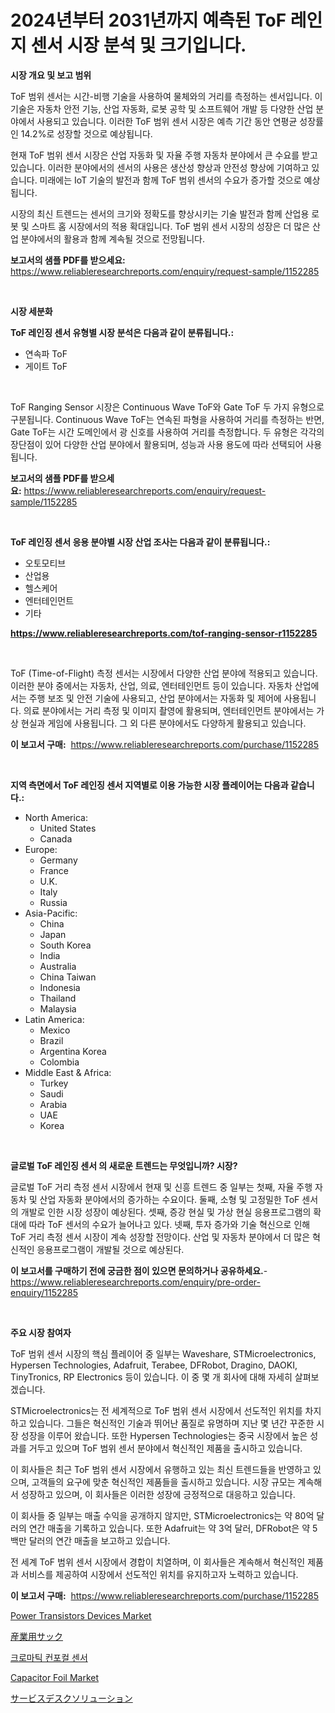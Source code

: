 <p><h1>2024년부터 2031년까지 예측된 ToF 레인지 센서 시장 분석 및 크기입니다.</h1></p><p><strong>시장 개요 및 보고 범위</strong></p>
<p><p>ToF 범위 센서는 시간-비행 기술을 사용하여 물체와의 거리를 측정하는 센서입니다. 이 기술은 자동차 안전 기능, 산업 자동화, 로봇 공학 및 소프트웨어 개발 등 다양한 산업 분야에서 사용되고 있습니다. 이러한 ToF 범위 센서 시장은 예측 기간 동안 연평균 성장률인 14.2%로 성장할 것으로 예상됩니다.</p><p>현재 ToF 범위 센서 시장은 산업 자동화 및 자율 주행 자동차 분야에서 큰 수요를 받고 있습니다. 이러한 분야에서의 센서의 사용은 생산성 향상과 안전성 향상에 기여하고 있습니다. 미래에는 IoT 기술의 발전과 함께 ToF 범위 센서의 수요가 증가할 것으로 예상됩니다.</p><p>시장의 최신 트렌드는 센서의 크기와 정확도를 향상시키는 기술 발전과 함께 산업용 로봇 및 스마트 홈 시장에서의 적용 확대입니다. ToF 범위 센서 시장의 성장은 더 많은 산업 분야에서의 활용과 함께 계속될 것으로 전망됩니다.</p></p>
<p><strong>보고서의 샘플 PDF를 받으세요:</strong> <a href="https://www.reliableresearchreports.com/enquiry/request-sample/1152285">https://www.reliableresearchreports.com/enquiry/request-sample/1152285</a></p>
<p>&nbsp;</p>
<p><strong>시장 세분화</strong></p>
<p><strong>ToF 레인징 센서 유형별 시장 분석은 다음과 같이 분류됩니다.:</strong></p>
<p><ul><li>연속파 ToF</li><li>게이트 ToF</li></ul></p>
<p>&nbsp;</p>
<p><p>ToF Ranging Sensor 시장은 Continuous Wave ToF와 Gate ToF 두 가지 유형으로 구분됩니다. Continuous Wave ToF는 연속된 파형을 사용하여 거리를 측정하는 반면, Gate ToF는 시간 도메인에서 광 신호를 사용하여 거리를 측정합니다. 두 유형은 각각의 장단점이 있어 다양한 산업 분야에서 활용되며, 성능과 사용 용도에 따라 선택되어 사용됩니다.</p></p>
<p><strong>보고서의 샘플 PDF를 받으세요:</strong>&nbsp;<a href="https://www.reliableresearchreports.com/enquiry/request-sample/1152285">https://www.reliableresearchreports.com/enquiry/request-sample/1152285</a></p>
<p>&nbsp;</p>
<p><strong> ToF 레인징 센서 응용 분야별 시장 산업 조사는 다음과 같이 분류됩니다.:</strong></p>
<p><ul><li>오토모티브</li><li>산업용</li><li>헬스케어</li><li>엔터테인먼트</li><li>기타</li></ul></p>
<p><strong><a href="https://www.reliableresearchreports.com/tof-ranging-sensor-r1152285">https://www.reliableresearchreports.com/tof-ranging-sensor-r1152285</a></strong></p>
<p>&nbsp;</p>
<p><p>ToF (Time-of-Flight) 측정 센서는 시장에서 다양한 산업 분야에 적용되고 있습니다. 이러한 분야 중에서는 자동차, 산업, 의료, 엔터테인먼트 등이 있습니다. 자동차 산업에서는 주행 보조 및 안전 기술에 사용되고, 산업 분야에서는 자동화 및 제어에 사용됩니다. 의료 분야에서는 거리 측정 및 이미지 촬영에 활용되며, 엔터테인먼트 분야에서는 가상 현실과 게임에 사용됩니다. 그 외 다른 분야에서도 다양하게 활용되고 있습니다.</p></p>
<p><strong>이 보고서 구매:</strong>&nbsp; <a href="https://www.reliableresearchreports.com/purchase/1152285">https://www.reliableresearchreports.com/purchase/1152285</a></p>
<p>&nbsp;</p>
<p><strong>지역 측면에서 ToF 레인징 센서 지역별로 이용 가능한 시장 플레이어는 다음과 같습니다.:</strong></p>
<p><ul>
    <li>
        North America:
        <ul>
            <li>United States</li>
            <li>Canada</li>
        </ul>
    </li>
    <li>
        Europe:
        <ul>
            <li>Germany</li>
            <li>France</li>
            <li>U.K.</li>
            <li>Italy</li>
            <li>Russia</li>
        </ul>
    </li>
    <li>
        Asia-Pacific:
        <ul>
            <li>China</li>
            <li>Japan</li>
            <li>South Korea</li>
            <li>India</li>
            <li>Australia</li>
            <li>China Taiwan</li>
            <li>Indonesia</li>
            <li>Thailand</li>
            <li>Malaysia</li>
        </ul>
    </li>
    <li>
        Latin America:
        <ul>
            <li>Mexico</li>
            <li>Brazil</li>
            <li>Argentina Korea</li>
            <li>Colombia</li>
        </ul>
    </li>
    <li>
        Middle East & Africa:
        <ul>
            <li>Turkey</li>
            <li>Saudi</li>
            <li>Arabia</li>
            <li>UAE</li>
            <li>Korea</li>
        </ul>
    </li>
    </ul></p>
<p>&nbsp;</p>
<p><strong>글로벌 ToF 레인징 센서 의 새로운 트렌드는 무엇입니까? 시장?</strong></p>
<p><p>글로벌 ToF 거리 측정 센서 시장에서 현재 및 신흥 트렌드 중 일부는 첫째, 자율 주행 자동차 및 산업 자동화 분야에서의 증가하는 수요이다. 둘째, 소형 및 고정밀한 ToF 센서의 개발로 인한 시장 성장이 예상된다. 셋째, 증강 현실 및 가상 현실 응용프로그램의 확대에 따라 ToF 센서의 수요가 늘어나고 있다. 넷째, 투자 증가와 기술 혁신으로 인해 ToF 거리 측정 센서 시장이 계속 성장할 전망이다. 산업 및 자동차 분야에서 더 많은 혁신적인 응용프로그램이 개발될 것으로 예상된다.</p></p>
<p><strong>이 보고서를 구매하기 전에 궁금한 점이 있으면 문의하거나 공유하세요.</strong>- <a href="https://www.reliableresearchreports.com/enquiry/pre-order-enquiry/1152285">https://www.reliableresearchreports.com/enquiry/pre-order-enquiry/1152285</a></p>
<p>&nbsp;</p>
<p><strong>주요 시장 참여자</strong></p>
<p><p>ToF 범위 센서 시장의 핵심 플레이어 중 일부는 Waveshare, STMicroelectronics, Hypersen Technologies, Adafruit, Terabee, DFRobot, Dragino, DAOKI, TinyTronics, RP Electronics 등이 있습니다. 이 중 몇 개 회사에 대해 자세히 살펴보겠습니다.</p><p>STMicroelectronics는 전 세계적으로 ToF 범위 센서 시장에서 선도적인 위치를 차지하고 있습니다. 그들은 혁신적인 기술과 뛰어난 품질로 유명하며 지난 몇 년간 꾸준한 시장 성장을 이루어 왔습니다. 또한 Hypersen Technologies는 중국 시장에서 높은 성과를 거두고 있으며 ToF 범위 센서 분야에서 혁신적인 제품을 출시하고 있습니다.</p><p>이 회사들은 최근 ToF 범위 센서 시장에서 유행하고 있는 최신 트렌드들을 반영하고 있으며, 고객들의 요구에 맞춘 혁신적인 제품들을 출시하고 있습니다. 시장 규모는 계속해서 성장하고 있으며, 이 회사들은 이러한 성장에 긍정적으로 대응하고 있습니다.</p><p>이 회사들 중 일부는 매출 수익을 공개하지 않지만, STMicroelectronics는 약 80억 달러의 연간 매출을 기록하고 있습니다. 또한 Adafruit는 약 3억 달러, DFRobot은 약 5백만 달러의 연간 매출을 보고하고 있습니다.</p><p>전 세계 ToF 범위 센서 시장에서 경합이 치열하며, 이 회사들은 계속해서 혁신적인 제품과 서비스를 제공하여 시장에서 선도적인 위치를 유지하고자 노력하고 있습니다.</p></p>
<p><strong>이 보고서 구매:</strong>&nbsp;&nbsp;<a href="https://www.reliableresearchreports.com/purchase/1152285">https://www.reliableresearchreports.com/purchase/1152285</a></p>
<p><p><a href="https://woozy-pyroraptor-a1f.notion.site/Power-Transistors-Devices-Market-Size-and-Market-Trends-Complete-Industry-Overview-2024-to-2031-eb00a1ede7af49cdbb2425b2e6d69b6b">Power Transistors Devices Market</a></p><p><a href="https://github.com/zoetazuur/Market-Research-Report-List-1/blob/main/118922127798.md">産業用サック</a></p><p><a href="https://github.com/Hubertstyenger6685/Market-Research-Report-List-1/blob/main/823352038231.md">크로마틱 컨포컬 센서</a></p><p><a href="https://issuu.com/reportprime-2/docs/capacitor-foil-market-size-2030.pptx">Capacitor Foil Market</a></p><p><a href="https://medium.com/@kamdeall7845/%E3%82%B5%E3%83%BC%E3%83%93%E3%82%B9%E3%83%87%E3%82%B9%E3%82%AF%E3%82%BD%E3%83%AA%E3%83%A5%E3%83%BC%E3%82%B7%E3%83%A7%E3%83%B3%E3%82%BA%E5%B8%82%E5%A0%B4%E3%81%AE%E5%88%86%E6%9E%90-%E3%82%B0%E3%83%AD%E3%83%BC%E3%83%90%E3%83%AB%E7%94%A3%E6%A5%AD%E3%81%AE%E8%A6%8B%E8%A7%A3%E3%81%A8%E4%BA%88%E6%B8%AC-2024%E5%B9%B4%E3%81%8B%E3%82%892031%E5%B9%B4%E3%81%BE%E3%81%A7-7dfde5a78a92">サービスデスクソリューション</a></p></p>